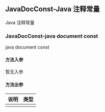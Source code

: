 ## JavaDocConst-Java 注释常量

Java 注释常量

### JavaDocConst-java document const

java document const

#### 方法入参

暂无入参

#### 方法出参

| 说明 | 类型 |
|:---|:---|
|  |  |




